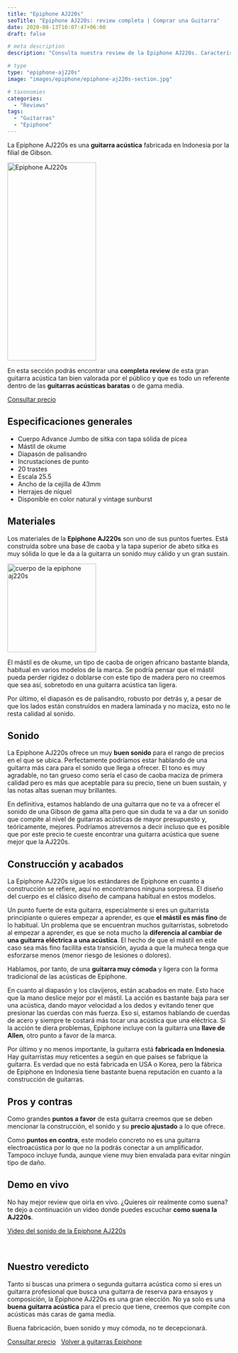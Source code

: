 ```yaml
---
title: "Epiphone AJ220s"
seoTitle: "Epiphone AJ220s: review completa | Comprar una Guitarra"
date: 2020-08-13T10:07:47+06:00
draft: false

# meta description
description: "Consulta nuestra review de la Epiphone AJ220s. Características, especificaciones, opiniones y precio de una excelente guitarra acústica."

# type
type: "epiphone-aj220s"
image: "images/epiphone/epiphone-aj220s-section.jpg"

# taxonomies
categories: 
  - "Reviews"
tags:
  - "Guitarras"
  - "Epiphone"
---
```


La Epiphone AJ220s es una **guitarra acústica** fabricada en Indonesia por la filial de Gibson.

<div>
  <a href="https://amzn.to/2L9na8e" rel="nofollow noopener noreferrer" target="_blank">
    <img src="../../images/epiphone/aj220s/epiphone-aj220s.png" alt="Epiphone AJ220s" width="200" height="447"/>
  </a>
</div>


En esta sección podrás encontrar una **completa review** de esta gran guitarra acústica tan bien valorada por el público y que es todo un referente dentro de las **guitarras acústicas baratas** o de gama media.

<div>
	<a href="https://amzn.to/2L9na8e" class="btn btn-outline-primary" rel="nofollow noopener noreferrer" target="_blank">Consultar precio</a>
</div>

## Especificaciones generales

* Cuerpo Advance Jumbo de sitka con tapa sólida de picea
* Mástil de okume
* Diapasón de palisandro
* Incrustaciones de punto
* 20 trastes
* Escala 25.5
* Ancho de la cejilla de 43mm
* Herrajes de níquel
* Disponible en color natural y vintage sunburst

## Materiales

Los materiales de la **Epiphone AJ220s** son uno de sus puntos fuertes. Está construída sobre una base de caoba y la tapa superior de abeto sitka es muy sólida lo que le da a la guitarra un sonido muy cálido y un gran sustain.

<div>
	<a href="https://amzn.to/2L9na8e" rel="nofollow noopener noreferrer" target="_blank">
		<img src="../../images/epiphone/aj220s/epiphone-aj220s-cuerpo.jpg" alt="cuerpo de la epiphone aj220s" width="200" height="200"/>
	</a>
</div>

El mástil es de okume, un tipo de caoba de origen africano bastante blanda, habitual en varios modelos de la marca. Se podría pensar que el mástil pueda perder rigidez o doblarse con este tipo de madera pero no creemos que sea así, sobretodo en una guitarra acústica tan ligera.

Por último, el diapasón es de palisandro, robusto por detrás y, a pesar de que los lados están construídos en madera laminada y no maciza, esto no le resta calidad al sonido.

## Sonido

La Epiphone AJ220s ofrece un muy **buen sonido** para el rango de precios en el que se ubica. Perfectamente podríamos estar hablando de una guitarra más cara para el sonido que llega a ofrecer. El tono es muy agradable, no tan grueso como sería el caso de caoba maciza de primera calidad pero es más que aceptable para su precio, tiene un buen sustain, y las notas altas suenan muy brillantes.

En definitiva, estamos hablando de una guitarra que no te va a ofrecer el sonido de una Gibson de gama alta pero que sin duda te va a dar un sonido que compite al nivel de
guitarras acústicas de mayor presupuesto y, teóricamente, mejores. Podríamos atrevernos a decir incluso que es posible que por este precio te cueste encontrar una guitarra acústica que suene mejor que la AJ220s.

## Construcción y acabados

La Epiphone AJ220s sigue los estándares de Epiphone en cuanto a construcción se refiere, aquí no encontramos ninguna sorpresa. El diseño del cuerpo es el clásico diseño de campana habitual en estos modelos. 

Un punto fuerte de esta guitarra, especialmente si eres un guitarrista principiante o quieres empezar a aprender, es que **el mástil es más fino** de lo habitual. Un problema que se encuentran muchos guitarristas, sobretodo al empezar a aprender, es que se nota mucho la **diferencia al cambiar de una guitarra eléctrica a una acústica**. El hecho de que el mástil en este caso sea más fino facilita esta transición, ayuda a que la muñeca tenga que esforzarse menos (menor riesgo de lesiones o dolores).

Hablamos, por tanto, de una **guitarra muy cómoda** y ligera con la forma tradicional de las acústicas de Epiphone.

En cuanto al diapasón y los clavijeros, están acabados en mate. Esto hace que la mano deslice mejor por el mástil. La acción es bastante baja para ser una acústica, dando
mayor velocidad a los dedos y evitando tener que presionar las cuerdas con más fuerza. Eso si, estamos hablando de cuerdas de acero y siempre te costará más tocar una
acústica que una eléctrica. Si la acción te diera problemas, Epiphone incluye con la guitarra una **llave de Allen**, otro punto a favor de la marca.

Por último y no menos importante, la guitarra está **fabricada en Indonesia**. Hay guitarristas muy reticentes a según en que países se fabrique la guitarra. Es verdad que no
está fabricada en USA o Korea, pero la fábrica de Epiphone en Indonesia tiene bastante buena reputación en cuanto a la construcción de guitarras. 

## Pros y contras

Como grandes **puntos a favor** de esta guitarra creemos que se deben mencionar la construcción, el sonido y su **precio ajustado** a lo que ofrece.

Como **puntos en contra**, este modelo concreto no es una guitarra electroacústica por lo que no la podrás conectar a un amplificador. Tampoco incluye funda, aunque viene muy bien envalada para evitar ningún tipo de daño.

## Demo en vivo

No hay mejor review que oirla en vivo. ¿Quieres oir realmente como suena? te dejo a continuación un video donde puedes escuchar **como suena la AJ220s**.

<a href="https://www.youtu.be/3JjDqmbm2qE" class="lazy-youtube-embed">Video del sonido de la Epiphone AJ220s</a>

&nbsp;

## Nuestro veredicto

Tanto si buscas una primera o segunda guitarra acústica como si eres un guitarra profesional que busca una guitarra de reserva para ensayos y composición, la Epiphone AJ220s es una gran elección. No ya solo es una **buena guitarra acústica** para el precio que tiene, creemos que compite con acústicas más caras de gama media.

Buena fabricación, buen sonido y muy cómoda, no te decepcionará.

<div>
	<a href="https://amzn.to/2L9na8e" class="btn btn-outline-primary" rel="nofollow noopener noreferrer" target="_blank">Consultar precio</a>&nbsp;&nbsp;
	<a href="/guitarras-epiphone/" class="btn btn-outline-primary">Volver a guitarras Epiphone</a>
</div>